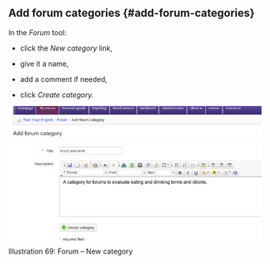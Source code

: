 ## Add forum categories {#add-forum-categories}

In the _Forum_ tool:

*   click the _New category_ link,

*   give it a name,

*   add a comment if needed,

*   click _Create category._

![](../assets/graphics3.png)Illustration 69: Forum – New category